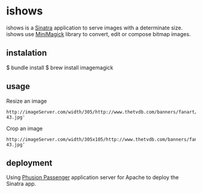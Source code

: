 # ishows

ishows is a [Sinatra] application to serve images with a determinate size. ishows use [MiniMagick] library to convert, edit or compose bitmap images.

## instalation

  $ bundle install
  $ brew install imagemagick

## usage

Resize an image

    http://imageServer.com/width/305/http://www.thetvdb.com/banners/fanart/original/81189-43.jpg'

Crop an image

    http://imageServer.com/width/305x105/http://www.thetvdb.com/banners/fanart/original/81189-43.jpg'


## deployment

Using [Phusion Passenger] application server for Apache to deploy the Sinatra app.


[Sinatra]: http://www.sinatrarb.com/
[MiniMagick]: https://github.com/minimagic/minimagick
[Phusion Passenger]: https://www.phusionpassenger.com/
